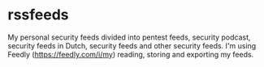 # rssfeeds
My personal security feeds divided into pentest feeds, security podcast, security feeds in Dutch, security feeds and other security feeds.
I'm using Feedly (https://feedly.com/i/my) reading, storing and exporting my feeds.
